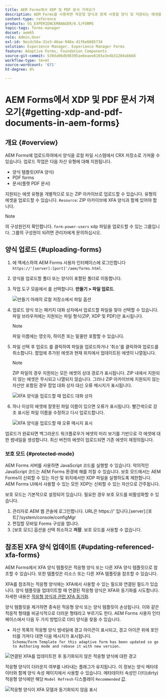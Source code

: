 ```yaml
---
title: AEM Forms에서 XDP 및 PDF 문서 가져오기
description: AEM Forms을 사용하면 적응형 양식과 함께 사용할 양식 및 지원되는 에셋을 업로드할 수 있습니다. 양식 및 관련 리소스를 ZIP으로 대량 업로드할 수도 있습니다.
content-type: reference
products: SG_EXPERIENCEMANAGER/6.5/FORMS
topic-tags: forms-manager
docset: aem65
role: Admin,User
exl-id: 9ecdc50a-31e3-46ae-948a-d1f6e6085734
solution: Experience Manager, Experience Manager Forms
feature: Adaptive Forms, Foundation Components
source-git-commit: 539da06db98395ae6eaee8103a3e4b31204abbb8
workflow-type: tm+mt
source-wordcount: '671'
ht-degree: 0%

---
```


# AEM Forms에서 XDP 및 PDF 문서 가져오기{#getting-xdp-and-pdf-documents-in-aem-forms}

## 개요 {#overview}

AEM Forms에 업로드하여에서 양식을 로컬 파일 시스템에서 CRX 저장소로 가져올 수 있습니다. 업로드 작업은 다음 자산 유형에 대해 지원됩니다.

* 양식 템플릿(XFA 양식)
* PDF forms
* 문서(플랫 PDF 문서)

지원되는 에셋 유형을 개별적으로 또는 ZIP 아카이브로 업로드할 수 있습니다. 유형의 에셋을 업로드할 수 있습니다. `Resource`: ZIP 아카이브에 XFA 양식과 함께 있어야 합니다.

>[!NOTE]
>
>의 구성원인지 확인합니다. `form-power-users` xdp 파일을 업로드할 수 있는 그룹입니다. 그룹의 구성원이 되려면 관리자에게 문의하십시오.

## 양식 업로드 {#uploading-forms}

1. 에 액세스하여 AEM Forms 사용자 인터페이스에 로그인합니다 `https://'[server]:[port]'/aem/forms.html`.
1. 양식을 업로드할 폴더 또는 양식이 포함된 폴더로 이동합니다.
1. 작업 도구 모음에서 를 선택합니다. **만들기 > 파일 업로드**.

   ![만들기 아래의 로컬 저장소에서 파일 옵션](assets/step.png)

1. 업로드 양식 또는 패키지 대화 상자에서 업로드할 파일을 찾아 선택할 수 있습니다. 파일 브라우저에는 지원되는 파일 형식(ZIP, XDP 및 PDF)만 표시됩니다.

   >[!NOTE]
   >
   >파일 이름에는 영숫자, 하이픈 또는 밑줄만 포함할 수 있습니다.

1. 파일 선택 후 업로드 를 클릭하여 파일을 업로드하거나 &#39;취소&#39;를 클릭하여 업로드를 취소합니다. 팝업에 추가된 에셋과 현재 위치에서 업데이트된 에셋이 나열됩니다.

   >[!NOTE]
   >
   >ZIP 파일의 경우 지원되는 모든 에셋의 상대 경로가 표시됩니다. ZIP 내에서 지원되지 않는 에셋은 무시되고 나열되지 않습니다. 그러나 ZIP 아카이브에 지원되지 않는 자산만 포함된 경우 팝업 대화 상자 대신 오류 메시지가 표시됩니다.

   ![XFA 양식을 업로드할 때 업로드 대화 상자](assets/upload-scr.png)

1. 하나 이상의 에셋에 잘못된 파일 이름이 있으면 오류가 표시됩니다. 빨간색으로 강조 표시된 파일 이름을 수정하고 다시 업로드합니다.

   ![XFA 양식을 업로드할 때 오류 메시지 표시](assets/upload-scr-err.png)

업로드가 완료되면 백그라운드 워크플로우가 에셋의 미리 보기를 기반으로 각 에셋에 대한 썸네일을 생성합니다. 최신 버전의 에셋이 업로드되면 기존 에셋이 재정의됩니다.

### 보호 모드 {#protected-mode}

AEM Forms 서버를 사용하면 JavaScript 코드를 실행할 수 있습니다. 악의적인 JavaScript 코드는 AEM Forms 환경에 해를 끼칠 수 있습니다. 보호 모드에서는 AEM Forms이 신뢰할 수 있는 자산 및 위치에서만 XDP 파일을 실행하도록 제한합니다. AEM Forms UI에서 사용할 수 있는 모든 XDP는 신뢰할 수 있는 자산으로 간주됩니다.

보호 모드는 기본적으로 설정되어 있습니다. 필요한 경우 보호 모드를 비활성화할 수 있습니다.

1. 관리자로 AEM 웹 콘솔에 로그인합니다. URL은 https://&#39; 입니다.[server]:[포트]&#39;/system/console/configMgr
1. 편집할 모바일 Forms 구성을 엽니다.
1. [보호 모드] 옵션을 선택 취소하고 **저장**. 보호 모드를 사용할 수 없습니다.

## 참조된 XFA 양식 업데이트 {#updating-referenced-xfa-forms}

AEM Forms에서 XFA 양식 템플릿은 적응형 양식 또는 다른 XFA 양식 템플릿으로 참조할 수 있습니다. 또한 템플릿은 리소스 또는 다른 XFA 템플릿을 참조할 수 있습니다.

XFA를 참조하는 적응형 양식에는 XFA에서 사용할 수 있는 필드와 연결된 필드가 있습니다. 양식 템플릿을 업데이트할 때 연결된 적응형 양식은 XFA와 동기화를 시도합니다. 자세한 내용은 [적응형 양식과 관련 XFA 동기화](../../forms/using/synchronizing-adaptive-forms-xfa.md).

양식 템플릿을 제거하면 종속된 적응형 양식 또는 양식 템플릿이 손상됩니다. 이와 같은 적응적 형태를 비공식적으로 더러운 형태라고 부르기도 한다. AEM Forms 사용자 인터페이스에서 다음 두 가지 방법으로 더티 양식을 찾을 수 있습니다.

* 자산 목록의 적응형 양식 썸네일에 경고 아이콘이 표시되고, 경고 아이콘 위에 포인터를 가져다 대면 다음 메시지가 표시됩니다.\
  `Schema/Form Template for this adaptive form has been updated so go to Authoring mode and rebase it with new version.`

![연결된 XFA를 업데이트한 후 동기화되지 않은 적응형 양식에 대한 경고](assets/dirtyaf.png)

적응형 양식이 더러운지 여부를 나타내는 플래그가 유지됩니다. 이 정보는 양식 메타데이터와 함께 양식 속성 페이지에서 사용할 수 있습니다. 메타데이터 속성인 더티(dirty) 적응형 양식에만 해당 `Model Refresh` 디스플레이 `Recommended` 값.

![적응형 양식이 XFA 모델과 동기화되지 않음 표시](assets/model-refresh.png)
